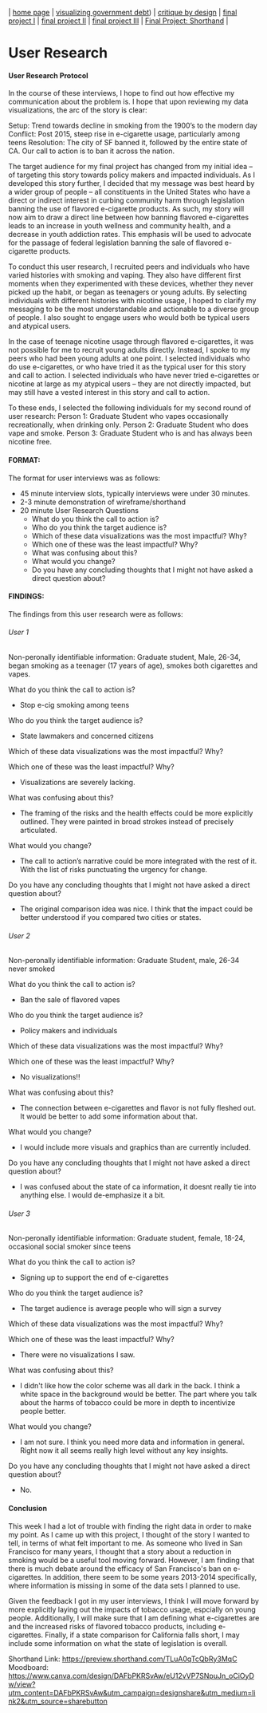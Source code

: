 | [home page](https://kulmeher.github.io/TSWD-Repository/) | [visualizing government debt](https://kulmeher.github.io/TSWD-Repository/visualizing-government-debt.html)) | [critique by design](https://kulmeher.github.io/TSWD-Repository/critique-by-design.html) | [final project I](https://kulmeher.github.io/TSWD-Repository/final-project-part-one) | [final project II](https://kulmeher.github.io/TSWD-Repository/final-project-part-two) | [final project III](https://kulmeher.github.io/TSWD-Repository/final-project-part-three) | [Final Project: Shorthand](https://carnegiemellon.shorthandstories.com/banning-flavored-e-cigarettes/index.html) |

# User Research 

#### User Research Protocol

In the course of these interviews, I hope to find out how effective my communication about the problem is. I hope that upon reviewing my data visualizations, the arc of the story is clear: 

Setup: Trend towards decline in smoking from the 1900’s to the modern day
Conflict: Post 2015, steep rise in e-cigarette usage, particularly among teens
Resolution: The city of SF banned it, followed by the entire state of CA. Our call to action is to ban it across the nation. 

The target audience for my final project has changed from my initial idea – of targeting this story towards policy makers and impacted individuals. As I developed this story further, I decided that my message was best heard by a wider group of people – all constituents in the United States who have a direct or indirect interest in curbing community harm through legislation banning the use of flavored e-cigarette products. As such, my story will now aim to draw a direct line between how banning flavored e-cigarettes leads to an increase in youth wellness and community health, and a decrease in youth addiction rates. This emphasis will be used to advocate for the passage of federal legislation banning the sale of flavored e-cigarette products. 

To conduct this user research, I recruited peers and individuals who have varied histories with smoking and vaping. They also have different first moments when they experimented with these devices, whether they never picked up the habit, or began as teenagers or young adults. By selecting individuals with different histories with nicotine usage, I hoped to clarify my messaging to be the most understandable and actionable to a diverse group of people. I also sought to engage users who would both be typical users and atypical users. 

In the case of teenage nicotine usage through flavored e-cigarettes, it was not possible for me to recruit young adults directly. Instead, I spoke to my peers who had been young adults at one point. I selected individuals who do use e-cigarettes, or who have tried it as the typical user for this story and call to action. I selected individuals who have never tried e-cigarettes or nicotine at large as my atypical users – they are not directly impacted, but may still have a vested interest in this story and call to action. 

To these ends, I selected the following individuals for my second round of user research:
Person 1: Graduate Student who vapes occasionally recreationally, when drinking only. 
Person 2: Graduate Student who does vape and smoke.
Person 3: Graduate Student who is and has always been nicotine free.

#### FORMAT: 

The format for user interviews was as follows: 
- 45 minute interview slots, typically interviews were under 30 minutes. 
- 2-3 minute demonstration of wireframe/shorthand
- 20 minute User Research Questions
  - What do you think the call to action is? 
  - Who do you think the target audience is? 
  - Which of these data visualizations was the most impactful? Why? 
  - Which one of these was the least impactful? Why? 
  - What was confusing about this? 
  - What would you change? 
  - Do you have any concluding thoughts that I might not have asked a direct question about? 

#### FINDINGS: 
The findings from this user research were as follows: 

###### User 1
Non-peronally identifiable information: Graduate student, Male, 26-34, began smoking as a teenager (17 years of age), smokes both cigarettes and vapes. 

What do you think the call to action is? 

- Stop e-cig smoking among teens

Who do you think the target audience is? 

- State lawmakers and concerned citizens 

Which of these data visualizations was the most impactful? Why? 

Which one of these was the least impactful? Why? 

- Visualizations are severely lacking. 

What was confusing about this? 

- The framing of the risks and the health effects could be more explicitly outlined. They were painted in broad strokes instead of precisely articulated. 

What would you change? 

- The call to action’s narrative could be more integrated with the rest of it. With the list of risks punctuating the urgency for change. 

Do you have any concluding thoughts that I might not have asked a direct question about? 

- The original comparison idea was nice. I think that the impact could be better understood if you compared two cities or states. 

###### User 2
Non-peronally identifiable information: Graduate Student, male, 26-34 never smoked

What do you think the call to action is? 

- Ban the sale of flavored vapes 

Who do you think the target audience is? 

- Policy makers and individuals 

Which of these data visualizations was the most impactful? Why? 

Which one of these was the least impactful? Why? 

- No visualizations!! 

What was confusing about this? 

- The connection between e-cigarettes and flavor is not fully fleshed out. It would be better to add some information about that. 

What would you change? 

- I would include more visuals and graphics than are currently included. 

Do you have any concluding thoughts that I might not have asked a direct question about? 

- I was confused about the state of ca information, it doesnt really tie into anything else. I would de-emphasize it a bit. 

###### User 3
Non-peronally identifiable information: Graduate student, female, 18-24, occasional social smoker since teens 

What do you think the call to action is? 

- Signing up to support the end of e-cigarettes 

Who do you think the target audience is? 


- The target audience is average people who will sign a survey

Which of these data visualizations was the most impactful? Why? 

Which one of these was the least impactful? Why? 

- There were no visualizations I saw. 

What was confusing about this? 

- I didn't like how the color scheme was all dark in the back. I think a white space in the background would be better. The part where you talk about the harms of tobacco could be more in depth to incentivize people better. 

What would you change? 

- I am not sure. I think you need more data and information in general. Right now it all seems really high level without any key insights.  

Do you have any concluding thoughts that I might not have asked a direct question about? 

- No.  

#### Conclusion
This week I had a lot of trouble with finding the right data in order to make my point. As I came up with this project, I thought of the story I wanted to tell, in terms of what felt important to me. As someone who lived in San Francisco for many years, I thought that a story about a reduction in smoking would be a useful tool moving forward. However, I am finding that there is much debate around the efficacy of San Francisco's ban on e-cigarettes. In addition, there seem to be some years 2013-2014 specifically, where information is missing in some of the data sets I planned to use. 

Given the feedback I got in my user interviews, I think I will move forward by more explicitly laying out the impacts of tobacco usage, espcially on young people. Additionally, I will make sure that I am defining what e-cigarettes are and the increased risks of flavored tobacco products, including e-cigarettes. Finally, if a state comparison for California falls short, I may include some information on what the state of legislation is overall. 


Shorthand Link:  https://preview.shorthand.com/TLuA0qTcQbRy3MqC
Moodboard: https://www.canva.com/design/DAFbPKRSvAw/eU12vVP7SNpuJn_oCiOyDw/view?utm_content=DAFbPKRSvAw&utm_campaign=designshare&utm_medium=link2&utm_source=sharebutton


